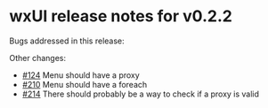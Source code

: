 # wxUI release notes for v0.2.2

Bugs addressed in this release:

Other changes:

* [#124](../../issues/124) Menu should have a proxy
* [#210](../../issues/210) Menu should have a foreach
* [#214](../../issues/214) There should probably be a way to check if a proxy is valid

